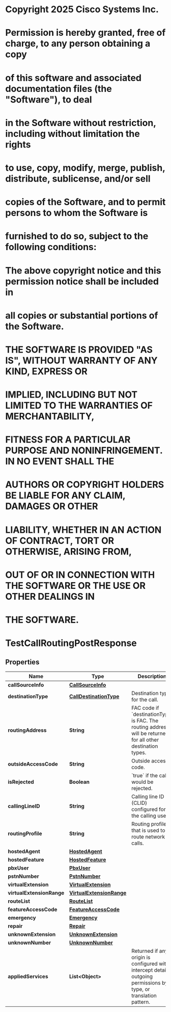 <!--  Copyright 2025 Cisco Systems Inc.

Permission is hereby granted, free of charge, to any person obtaining a copy
of this software and associated documentation files (the "Software"), to deal
in the Software without restriction, including without limitation the rights
to use, copy, modify, merge, publish, distribute, sublicense, and/or sell
copies of the Software, and to permit persons to whom the Software is
furnished to do so, subject to the following conditions:

The above copyright notice and this permission notice shall be included in
all copies or substantial portions of the Software.

THE SOFTWARE IS PROVIDED "AS IS", WITHOUT WARRANTY OF ANY KIND, EXPRESS OR
IMPLIED, INCLUDING BUT NOT LIMITED TO THE WARRANTIES OF MERCHANTABILITY,
FITNESS FOR A PARTICULAR PURPOSE AND NONINFRINGEMENT. IN NO EVENT SHALL THE
AUTHORS OR COPYRIGHT HOLDERS BE LIABLE FOR ANY CLAIM, DAMAGES OR OTHER
LIABILITY, WHETHER IN AN ACTION OF CONTRACT, TORT OR OTHERWISE, ARISING FROM,
OUT OF OR IN CONNECTION WITH THE SOFTWARE OR THE USE OR OTHER DEALINGS IN
THE SOFTWARE.-->
# Copyright 2025 Cisco Systems Inc.
#
# Permission is hereby granted, free of charge, to any person obtaining a copy
# of this software and associated documentation files (the "Software"), to deal
# in the Software without restriction, including without limitation the rights
# to use, copy, modify, merge, publish, distribute, sublicense, and/or sell
# copies of the Software, and to permit persons to whom the Software is
# furnished to do so, subject to the following conditions:
#
# The above copyright notice and this permission notice shall be included in
# all copies or substantial portions of the Software.
#
# THE SOFTWARE IS PROVIDED "AS IS", WITHOUT WARRANTY OF ANY KIND, EXPRESS OR
# IMPLIED, INCLUDING BUT NOT LIMITED TO THE WARRANTIES OF MERCHANTABILITY,
# FITNESS FOR A PARTICULAR PURPOSE AND NONINFRINGEMENT. IN NO EVENT SHALL THE
# AUTHORS OR COPYRIGHT HOLDERS BE LIABLE FOR ANY CLAIM, DAMAGES OR OTHER
# LIABILITY, WHETHER IN AN ACTION OF CONTRACT, TORT OR OTHERWISE, ARISING FROM,
# OUT OF OR IN CONNECTION WITH THE SOFTWARE OR THE USE OR OTHER DEALINGS IN
# THE SOFTWARE.



# TestCallRoutingPostResponse


## Properties

| Name | Type | Description | Notes |
|------------ | ------------- | ------------- | -------------|
|**callSourceInfo** | [**CallSourceInfo**](CallSourceInfo.md) |  |  [optional] |
|**destinationType** | [**CallDestinationType**](CallDestinationType.md) | Destination type for the call. |  |
|**routingAddress** | **String** | FAC code if &#x60;destinationType&#x60; is FAC. The routing address will be returned for all other destination types. |  |
|**outsideAccessCode** | **String** | Outside access code. |  [optional] |
|**isRejected** | **Boolean** | &#x60;true&#x60; if the call would be rejected. |  |
|**callingLineID** | **String** | Calling line ID (CLID) configured for the calling user. |  [optional] |
|**routingProfile** | **String** | Routing profile that is used to route network calls. |  [optional] |
|**hostedAgent** | [**HostedAgent**](HostedAgent.md) |  |  [optional] |
|**hostedFeature** | [**HostedFeature**](HostedFeature.md) |  |  [optional] |
|**pbxUser** | [**PbxUser**](PbxUser.md) |  |  [optional] |
|**pstnNumber** | [**PstnNumber**](PstnNumber.md) |  |  [optional] |
|**virtualExtension** | [**VirtualExtension**](VirtualExtension.md) |  |  [optional] |
|**virtualExtensionRange** | [**VirtualExtensionRange**](VirtualExtensionRange.md) |  |  [optional] |
|**routeList** | [**RouteList**](RouteList.md) |  |  [optional] |
|**featureAccessCode** | [**FeatureAccessCode**](FeatureAccessCode.md) |  |  [optional] |
|**emergency** | [**Emergency**](Emergency.md) |  |  [optional] |
|**repair** | [**Repair**](Repair.md) |  |  [optional] |
|**unknownExtension** | [**UnknownExtension**](UnknownExtension.md) |  |  [optional] |
|**unknownNumber** | [**UnknownNumber**](UnknownNumber.md) |  |  [optional] |
|**appliedServices** | **List&lt;Object&gt;** | Returned if any origin is configured with intercept details, outgoing permissions by type, or translation pattern. |  [optional] |



